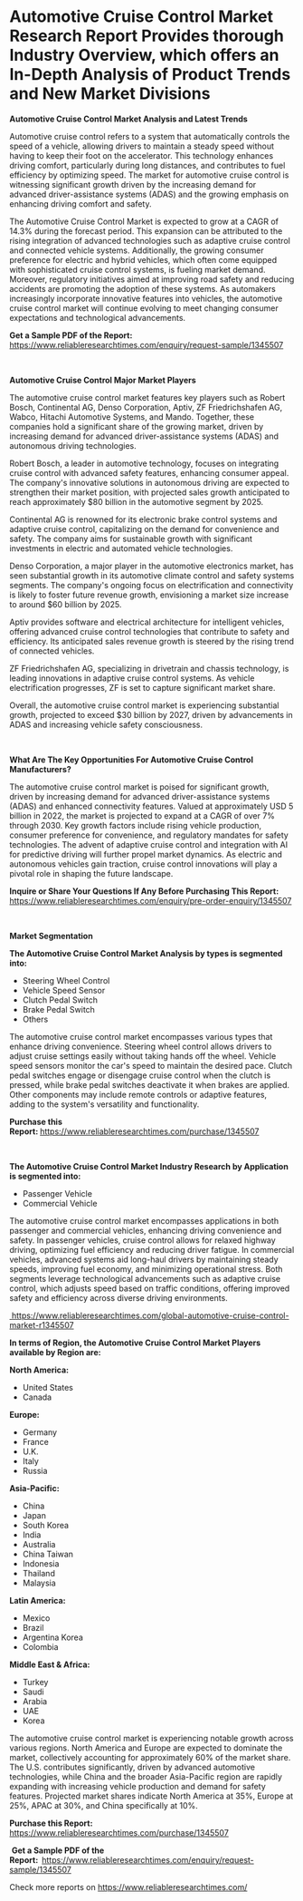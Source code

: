 <p><h1>Automotive Cruise Control Market Research Report Provides thorough Industry Overview, which offers an In-Depth Analysis of Product Trends and New Market Divisions</h1></p><p><strong>Automotive Cruise Control Market Analysis and Latest Trends</strong></p>
<p><p>Automotive cruise control refers to a system that automatically controls the speed of a vehicle, allowing drivers to maintain a steady speed without having to keep their foot on the accelerator. This technology enhances driving comfort, particularly during long distances, and contributes to fuel efficiency by optimizing speed. The market for automotive cruise control is witnessing significant growth driven by the increasing demand for advanced driver-assistance systems (ADAS) and the growing emphasis on enhancing driving comfort and safety.</p><p>The Automotive Cruise Control Market is expected to grow at a CAGR of 14.3% during the forecast period. This expansion can be attributed to the rising integration of advanced technologies such as adaptive cruise control and connected vehicle systems. Additionally, the growing consumer preference for electric and hybrid vehicles, which often come equipped with sophisticated cruise control systems, is fueling market demand. Moreover, regulatory initiatives aimed at improving road safety and reducing accidents are promoting the adoption of these systems. As automakers increasingly incorporate innovative features into vehicles, the automotive cruise control market will continue evolving to meet changing consumer expectations and technological advancements.</p></p>
<p><strong>Get a Sample PDF of the Report:&nbsp;</strong> <a href="https://www.reliableresearchtimes.com/enquiry/request-sample/1345507?utm_campaign=3187&utm_medium=2&utm_source=Github&utm_content=ia&utm_term=30032025&utm_id=automotive-cruise-control">https://www.reliableresearchtimes.com/enquiry/request-sample/1345507</a></p>
<p>&nbsp;</p>
<p><strong>Automotive Cruise Control Major Market Players</strong></p>
<p><p>The automotive cruise control market features key players such as Robert Bosch, Continental AG, Denso Corporation, Aptiv, ZF Friedrichshafen AG, Wabco, Hitachi Automotive Systems, and Mando. Together, these companies hold a significant share of the growing market, driven by increasing demand for advanced driver-assistance systems (ADAS) and autonomous driving technologies.</p><p>Robert Bosch, a leader in automotive technology, focuses on integrating cruise control with advanced safety features, enhancing consumer appeal. The company's innovative solutions in autonomous driving are expected to strengthen their market position, with projected sales growth anticipated to reach approximately $80 billion in the automotive segment by 2025.</p><p>Continental AG is renowned for its electronic brake control systems and adaptive cruise control, capitalizing on the demand for convenience and safety. The company aims for sustainable growth with significant investments in electric and automated vehicle technologies. </p><p>Denso Corporation, a major player in the automotive electronics market, has seen substantial growth in its automotive climate control and safety systems segments. The company's ongoing focus on electrification and connectivity is likely to foster future revenue growth, envisioning a market size increase to around $60 billion by 2025.</p><p>Aptiv provides software and electrical architecture for intelligent vehicles, offering advanced cruise control technologies that contribute to safety and efficiency. Its anticipated sales revenue growth is steered by the rising trend of connected vehicles.</p><p>ZF Friedrichshafen AG, specializing in drivetrain and chassis technology, is leading innovations in adaptive cruise control systems. As vehicle electrification progresses, ZF is set to capture significant market share.</p><p>Overall, the automotive cruise control market is experiencing substantial growth, projected to exceed $30 billion by 2027, driven by advancements in ADAS and increasing vehicle safety consciousness.</p></p>
<p>&nbsp;</p>
<p><strong>What Are The Key Opportunities For Automotive Cruise Control Manufacturers?</strong></p>
<p><p>The automotive cruise control market is poised for significant growth, driven by increasing demand for advanced driver-assistance systems (ADAS) and enhanced connectivity features. Valued at approximately USD 5 billion in 2022, the market is projected to expand at a CAGR of over 7% through 2030. Key growth factors include rising vehicle production, consumer preference for convenience, and regulatory mandates for safety technologies. The advent of adaptive cruise control and integration with AI for predictive driving will further propel market dynamics. As electric and autonomous vehicles gain traction, cruise control innovations will play a pivotal role in shaping the future landscape.</p></p>
<p><strong>Inquire or Share Your Questions If Any Before Purchasing This Report:</strong> <a href="https://www.reliableresearchtimes.com/enquiry/pre-order-enquiry/1345507?utm_campaign=3187&utm_medium=2&utm_source=Github&utm_content=ia&utm_term=30032025&utm_id=automotive-cruise-control">https://www.reliableresearchtimes.com/enquiry/pre-order-enquiry/1345507</a></p>
<p>&nbsp;</p>
<p><strong>Market Segmentation</strong></p>
<p><strong>The Automotive Cruise Control Market Analysis by types is segmented into:</strong></p>
<p><ul><li>Steering Wheel Control</li><li>Vehicle Speed Sensor</li><li>Clutch Pedal Switch</li><li>Brake Pedal Switch</li><li>Others</li></ul></p>
<p><p>The automotive cruise control market encompasses various types that enhance driving convenience. Steering wheel control allows drivers to adjust cruise settings easily without taking hands off the wheel. Vehicle speed sensors monitor the car's speed to maintain the desired pace. Clutch pedal switches engage or disengage cruise control when the clutch is pressed, while brake pedal switches deactivate it when brakes are applied. Other components may include remote controls or adaptive features, adding to the system's versatility and functionality.</p></p>
<p><strong>Purchase this Report:&nbsp;</strong><a href="https://www.reliableresearchtimes.com/purchase/1345507?utm_campaign=3187&utm_medium=2&utm_source=Github&utm_content=ia&utm_term=30032025&utm_id=automotive-cruise-control">https://www.reliableresearchtimes.com/purchase/1345507</a></p>
<p>&nbsp;</p>
<p><strong>The Automotive Cruise Control Market Industry Research by Application is segmented into:</strong></p>
<p><ul><li>Passenger Vehicle</li><li>Commercial Vehicle</li></ul></p>
<p><p>The automotive cruise control market encompasses applications in both passenger and commercial vehicles, enhancing driving convenience and safety. In passenger vehicles, cruise control allows for relaxed highway driving, optimizing fuel efficiency and reducing driver fatigue. In commercial vehicles, advanced systems aid long-haul drivers by maintaining steady speeds, improving fuel economy, and minimizing operational stress. Both segments leverage technological advancements such as adaptive cruise control, which adjusts speed based on traffic conditions, offering improved safety and efficiency across diverse driving environments.</p></p>
<p><a href="https://www.reliableresearchtimes.com/global-automotive-cruise-control-market-r1345507?utm_campaign=3187&utm_medium=2&utm_source=Github&utm_content=ia&utm_term=30032025&utm_id=automotive-cruise-control">&nbsp;https://www.reliableresearchtimes.com/global-automotive-cruise-control-market-r1345507</a></p>
<p><strong>In terms of Region, the Automotive Cruise Control Market Players available by Region are:</strong></p>
<p>
    <p> <strong> North America: </strong>
        <ul>
            <li>United States</li>
            <li>Canada</li>
        </ul>
        </p> 
    <p> <strong> Europe: </strong>
        <ul>
            <li>Germany</li>
            <li>France</li>
            <li>U.K.</li>
            <li>Italy</li>
            <li>Russia</li>
        </ul>
        </p> 
    <p> <strong> Asia-Pacific: </strong>
        <ul>
            <li>China</li>
            <li>Japan</li>
            <li>South Korea</li>
            <li>India</li>
            <li>Australia</li>
            <li>China Taiwan</li>
            <li>Indonesia</li>
            <li>Thailand</li>
            <li>Malaysia</li>
        </ul>
        </p> 
    <p> <strong> Latin America: </strong>
        <ul>
            <li>Mexico</li>
            <li>Brazil</li>
            <li>Argentina Korea</li>
            <li>Colombia</li>
        </ul>
        </p> 
    <p> <strong> Middle East & Africa: </strong>
        <ul>
            <li>Turkey</li>
            <li>Saudi</li>
            <li>Arabia</li>
            <li>UAE</li>
            <li>Korea</li>
        </ul>
    </p>
    </p>
<p><p>The automotive cruise control market is experiencing notable growth across various regions. North America and Europe are expected to dominate the market, collectively accounting for approximately 60% of the market share. The U.S. contributes significantly, driven by advanced automotive technologies, while China and the broader Asia-Pacific region are rapidly expanding with increasing vehicle production and demand for safety features. Projected market shares indicate North America at 35%, Europe at 25%, APAC at 30%, and China specifically at 10%.</p></p>
<p><strong>Purchase this Report: </strong><a href="https://www.reliableresearchtimes.com/purchase/1345507?utm_campaign=3187&utm_medium=2&utm_source=Github&utm_content=ia&utm_term=30032025&utm_id=automotive-cruise-control">https://www.reliableresearchtimes.com/purchase/1345507</a></p>
<p>&nbsp;<strong>Get a Sample PDF of the Report:&nbsp;&nbsp;</strong><a href="https://www.reliableresearchtimes.com/enquiry/request-sample/1345507?utm_campaign=3187&utm_medium=2&utm_source=Github&utm_content=ia&utm_term=30032025&utm_id=automotive-cruise-control">https://www.reliableresearchtimes.com/enquiry/request-sample/1345507</a></p>
<p><strong></strong></p>
<p>Check more reports on <a href="https://www.reliableresearchtimes.com/?utm_campaign=3187&utm_medium=2&utm_source=Github&utm_content=ia&utm_term=30032025&utm_id=automotive-cruise-control">https://www.reliableresearchtimes.com/</a></p>